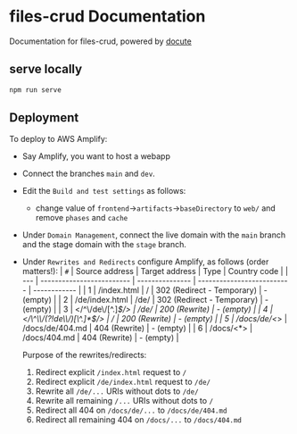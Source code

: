 # files-crud Documentation

Documentation for files-crud, powered by [docute](https://docute.egoist.dev/)

## serve locally
```bash
npm run serve
```

## Deployment
To deploy to AWS Amplify:
* Say Amplify, you want to host a webapp
* Connect the branches `main` and `dev`.
* Edit the `Build and test settings` as follows:
  * change value of `frontend`->`artifacts`->`baseDirectory` to `web/` and remove `phases` and `cache`
* Under `Domain Management`, connect the live domain with the `main` branch and the stage domain with the `stage` branch.
* Under `Rewrites and Redirects` configure Amplify, as follows (order matters!):
  | `#` |    Source address         | Target address  | Type                       | Country code |
  | --- | ------------------------- | --------------- | -------------------------- | ------------ |
  |  1  | /index.html	              | /	              | 302 (Redirect - Temporary) | - (empty)    |
  |  2  | /de/index.html	          | /de/	          | 302 (Redirect - Temporary) | - (empty)    |
  |  3  | </\^\\/de\\/[\^.]*$/>     | /de/            | 200 (Rewrite)	             | - (empty)    |
  |  4  | </\^\\/(?!de\\/)[\^.]*$/> | /               | 200 (Rewrite)	             | - (empty)    |
  |  5  | /docs/de/<*>	            | /docs/de/404.md | 404 (Rewrite)              | - (empty)    |
  |  6  | /docs/<*>	                | /docs/404.md    | 404 (Rewrite)              | - (empty)    |

  Purpose of the rewrites/redirects:
  1. Redirect explicit `/index.html` request to `/`
  2. Redirect explicit `/de/index.html` request to `/de/`
  3. Rewrite all `/de/...` URIs without dots to `/de/`
  4. Rewrite all remaining `/...` URIs without dots to `/`
  5. Redirect all 404 on `/docs/de/...` to `/docs/de/404.md`
  6. Redirect all remaining 404 on `/docs/...` to `/docs/404.md`
